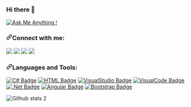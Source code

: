 ### Hi there 👋

<!--
**Kadirkaya13/Kadirkaya13** is a ✨ _special_ ✨ repository because its `README.md` (this file) appears on your GitHub profile.

Here are some ideas to get you started:

- 🔭 I’m currently working on Admin panel infrastructure
- 🌱 I’m currently learning E-commerce infrastructure
- ⚡ Fun fact: I love video games

-->
[![Ask Me Anything !](https://img.shields.io/badge/Ask%20me-anything-1abc9c.svg)](https://GitHub.com/Naereen/ama)

<h3 dir="auto"><a id="user-content-connect-with-me" class="anchor" aria-hidden="true" href="#connect-with-me"><svg class="octicon octicon-link" viewBox="0 0 16 16" version="1.1" width="16" height="16" aria-hidden="true"><path fill-rule="evenodd" d="M7.775 3.275a.75.75 0 001.06 1.06l1.25-1.25a2 2 0 112.83 2.83l-2.5 2.5a2 2 0 01-2.83 0 .75.75 0 00-1.06 1.06 3.5 3.5 0 004.95 0l2.5-2.5a3.5 3.5 0 00-4.95-4.95l-1.25 1.25zm-4.69 9.64a2 2 0 010-2.83l2.5-2.5a2 2 0 012.83 0 .75.75 0 001.06-1.06 3.5 3.5 0 00-4.95 0l-2.5 2.5a3.5 3.5 0 004.95 4.95l1.25-1.25a.75.75 0 00-1.06-1.06l-1.25 1.25a2 2 0 01-2.83 0z"></path></svg></a>Connect with me:</h3>

<a href="https://github.com/Kadirkaya13"><img src="https://img.shields.io/badge/-Github-000?style=quare&labelColor=000&logo=Github&logoColor=white&link=link"></img></a>
<img src="https://img.shields.io/badge/-Instagram-C13584?style=flat-quare&labelColor=C13584&logo=instagram&logoColor=white&link=link"><a href="https://www.instagram.com/kkadirkaaya/"></a></img>
<a href="https://www.linkedin.com/in/kadirkaya13/"><img src="https://img.shields.io/badge/LinkedIn-0077B5?style=for-the-badge&logo=linkedin&logoColor=white"></img></a>
<a href="kadirkaya.13@outlook.com.tr"><img src="https://img.shields.io/badge/Microsoft_Outlook-0078D4?style=for-the-badge&logo=microsoft-outlook&logoColor=white"></img></a>

<h3 dir="auto"><a id="user-content-languages-and-tools" class="anchor" aria-hidden="true" href="#languages-and-tools"><svg class="octicon octicon-link" viewBox="0 0 16 16" version="1.1" width="16" height="16" aria-hidden="true"><path fill-rule="evenodd" d="M7.775 3.275a.75.75 0 001.06 1.06l1.25-1.25a2 2 0 112.83 2.83l-2.5 2.5a2 2 0 01-2.83 0 .75.75 0 00-1.06 1.06 3.5 3.5 0 004.95 0l2.5-2.5a3.5 3.5 0 00-4.95-4.95l-1.25 1.25zm-4.69 9.64a2 2 0 010-2.83l2.5-2.5a2 2 0 012.83 0 .75.75 0 001.06-1.06 3.5 3.5 0 00-4.95 0l-2.5 2.5a3.5 3.5 0 004.95 4.95l1.25-1.25a.75.75 0 00-1.06-1.06l-1.25 1.25a2 2 0 01-2.83 0z"></path></svg></a>Languages and Tools:</h3>

[![C# Badge](https://img.shields.io/badge/C%23-239120?style=for-the-badge&logo=c-sharp&logoColor=white)](link)
[![HTML Badge](https://img.shields.io/badge/HTML5-E34F26?style=for-the-badge&logo=html5&logoColor=white)](link)
[![VisualStudio Badge](https://img.shields.io/badge/Visual_Studio-5C2D91?style=for-the-badge&logo=visual%20studio&logoColor=white)](link)
[![VisualCode Badge](https://img.shields.io/badge/VSCode-0078D4?style=for-the-badge&logo=visual%20studio%20code&logoColor=white)](link) 
[![.Net Badge](https://img.shields.io/badge/.NET-512BD4?style=for-the-badge&logo=dotnet&logoColor=white)](link)
[![Angular Badge](https://img.shields.io/badge/Angular-DD0031?style=for-the-badge&logo=angular&logoColor=white)](link) 
[![Bootstrap Badge](https://img.shields.io/badge/Bootstrap-563D7C?style=for-the-badge&logo=bootstrap&logoColor=white)](link)


![Github stats 2](https://github-readme-stats.vercel.app/api?username=kullanıcıadınız&show_icons=true&theme=radical)
